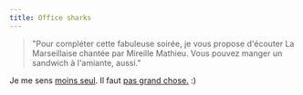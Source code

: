 ```yaml
---
title: Office sharks
---
```


> "Pour compléter cette fabuleuse soirée, je vous propose d'écouter La
Marseillaise chantée par Mireille Mathieu. Vous pouvez manger un sandwich à
l'amiante, aussi."  

Je me sens [moins seul](http://blog.zanorg.com/). Il faut [pas grand
chose.](http://www.zanorg.com/nicoshark/) :)

